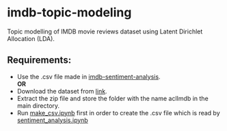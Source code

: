 # imdb-topic-modeling
Topic modelling of IMDB movie reviews dataset using Latent Dirichlet Allocation (LDA).
## Requirements:
* Use the .csv file made in [imdb-sentiment-analysis](https://github.com/rishz09/imdb-sentiment-analysis).
\
**OR**
* Download the dataset from [link](https://ai.stanford.edu/~amaas/data/sentiment/).
* Extract the zip file and store the folder with the name aclImdb in the main directory.
* Run [make_csv.ipynb](make_csv.ipynb) first in order to create the .csv file which is read by [sentiment_analysis.ipynb](sentiment_analysis.ipynb)
